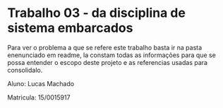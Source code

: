 # Trabalho 03 - da disciplina de sistema embarcados

Para ver o problema a que se refere este trabalho basta ir na pasta enenunciado em readme, la constam todas as informações para que se possa entender o escopo deste projeto e as referencias usadas para consolidalo.

Aluno: Lucas Machado
 
Matricula: 15/0015917
